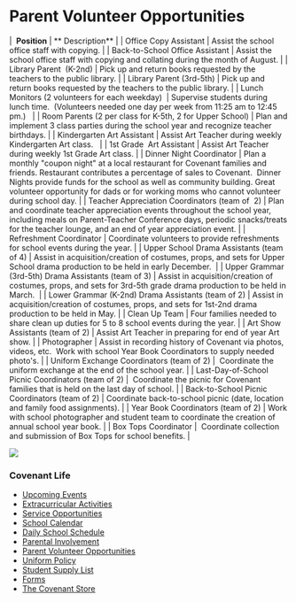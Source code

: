 # Parent Volunteer Opportunities

|  **Position** | ** Description** |
| Office Copy Assistant | Assist the school office staff with copying. |
| Back-to-School
Office Assistant
 | Assist the school office staff with copying and collating during the month of August.
 |
| Library Parent 
(K-2nd) | Pick up and return books requested by the teachers to the public library. |
| Library Parent
(3rd-5th) | Pick up and return books requested by the teachers to the public library. |
| Lunch Monitors
(2 volunteers for each weekday)  | Supervise students during lunch time.  (Volunteers needed one day per week from 11:25 am to 12:45 pm.)  
 |
| Room Parents
(2 per class for
K-5th, 2 for Upper School)
 | Plan and implement 3 class parties during the school year and recognize teacher birthdays.
 |
| Kindergarten Art Assistant
 | 
Assist Art Teacher during weekly Kindergarten Art class.
  |
| 1st Grade 
Art Assistant
 | Assist Art Teacher during weekly 1st Grade Art class.
 |
| Dinner Night Coordinator | Plan a monthly "coupon night" at a local restaurant for Covenant families and friends.
Restaurant contributes a percentage of sales to Covenant.  Dinner Nights provide funds for the school as well as community building. Great volunteer opportunity for dads or for working moms who cannot volunteer during school day. |
| Teacher Appreciation Coordinators
(team of  2) | Plan and coordinate teacher appreciation events throughout the school year, including meals on Parent-Teacher Conference days, periodic snacks/treats for the teacher lounge, and an end of year appreciation event. |
| Refreshment Coordinator
 | Coordinate volunteers to provide refreshments for school events during the year.
 |
| Upper School Drama Assistants
(team of 4) | Assist in acquisition/creation of costumes, props, and sets for Upper School drama production to be held in early December.  |
| Upper Grammar
(3rd-5th)
Drama Assistants (team of 3) | Assist in acquisition/creation of costumes, props, and sets for 3rd-5th grade drama production to be held in March.  |
| Lower Grammar
(K-2nd)
Drama Assistants (team of 2) | Assist in acquisition/creation of costumes, props, and sets for 1st-2nd drama production to be held in May. |
| Clean Up Team | Four families needed to share clean up duties for 5 to 8 school events during the year. |
| Art Show Assistants
(team of 2) | Assist Art Teacher in preparing for end of year Art show. |
| Photographer | Assist in recording history of Covenant via photos, videos, etc.  Work with school Year Book Coordinators to supply needed photo's.
 |
| Uniform Exchange Coordinators (team of 2) |  Coordinate the uniform exchange at the end of the school year. |
| Last-Day-of-School Picnic
Coordinators
(team of 2) |  Coordinate the picnic for Covenant families that is held on the last day of school. |
| Back-to-School Picnic Coordinators
(team of 2) | Coordinate back-to-school picnic (date, location and family food assignments).
 |
| Year Book Coordinators
(team of 2)
 | Work with school photographer and student team to coordinate the creation of annual school year book. |
| Box Tops
Coordinator |  Coordinate collection and submission of Box Tops for school benefits. |

![](http://www.covenantclassicalschool.org/uploads/covenant-volunteer.jpg)

### Covenant Life

*   [Upcoming Events](http://www.covenantclassicalschool.org/upcoming-events)
*   [Extracurricular Activities](http://www.covenantclassicalschool.org/pages/page.asp?page_id=97834)
*   [Service Opportunities](http://www.covenantclassicalschool.org/pages/page.asp?page_id=151014)
*   [School Calendar](http://www.covenantclassicalschool.org/pages/page.asp?page_id=360805)
*   [Daily School Schedule](http://www.covenantclassicalschool.org/studentschedule)
*   [Parental Involvement](http://www.covenantclassicalschool.org/pages/page.asp?page_id=97832)
*   [Parent Volunteer Opportunities](http://www.covenantclassicalschool.org/pages/page.asp?page_id=124783)
*   [Uniform Policy](http://www.covenantclassicalschool.org/pages/page.asp?page_id=97833)
*   [Student Supply List](http://www.covenantclassicalschool.org/pages/page.asp?page_id=111492)
*   [Forms](http://www.covenantclassicalschool.org/pages/page.asp?page_id=116752)
*   [The Covenant Store](http://www.covenantclassicalschool.org/pages/page.asp?page_id=130062)